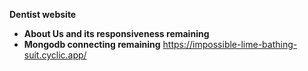 **Dentist website**

* **About Us and its responsiveness remaining**
* **Mongodb connecting remaining**
https://impossible-lime-bathing-suit.cyclic.app/
